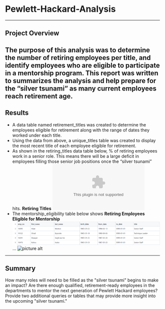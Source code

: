 # **Pewlett-Hackard-Analysis**
---
## Project Overview
The purpose of this analysis was to determine the number of retiring employees per title, and identify employees who are eligible to participate in a mentorship program. This report was written to summarizes the analysis and help prepare for the “silver tsunami” as many current employees reach retirement age.
---
## Results
- A data table named retirement_titles was created to determine the employees eligible for retirement along with the range of dates they worked under each title. 
- Using the data from above, a unique_titles table was created to display the most recent title of each employee eligible for retirement.
- As shown in the retiring_titles data table below, % of retiring employees work in a senior role. This means there will be a large deficit in employees filling those senior job positions once the “silver tsunami” hits.
    **Retiring Titles**
    ![picture alt](https://github.com/ChristinaGalley/Pewlett-Hackard-Analysis/blob/main/Data/retiring_titles.csv)
- The mentorship_eligibility table below shows 
   **Retiring Employees Eligible for Mentorship**
    ![picture alt](https://github.com/ChristinaGalley/Pewlett-Hackard-Analysis/blob/main/Data/mentorship_eligibilty%20top%205.png)
    ...
    ![picture alt]()
    
---
## Summary
How many roles will need to be filled as the "silver tsunami" begins to make an impact?
Are there enough qualified, retirement-ready employees in the departments to mentor the next generation of Pewlett Hackard employees?
Provide two additional queries or tables that may provide more insight into the upcoming "silver tsunami."
